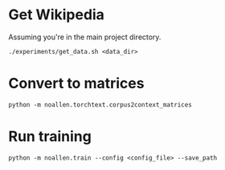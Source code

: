 # Get Wikipedia
Assuming you're in the main project directory.
```
./experiments/get_data.sh <data_dir>
```

# Convert to matrices
```
python -m noallen.torchtext.corpus2context_matrices
```

# Run training
```
python -m noallen.train --config <config_file> --save_path
```
